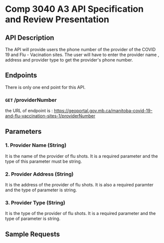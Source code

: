 # Comp 3040 A3 API Specification and Review Presentation

## API Description

The API will provide users the phone number of the provider of the COVID 19 and Flu - Vacination sites. The user will have to enter the provider name , address and provider type to get the provider's phone number.  

## Endpoints

There is only one end point for this API.

### `GET` /providerNumber

the URL of endpoint is : https://geoportal.gov.mb.ca/manitoba-covid-19-and-flu-vaccination-sites-1/providerNumber

## Parameters

### 1. Provider Name (String)

 It is the name of the provider of flu shots. It is a required parameter 
 and the type of this parameter must be string.
 
 
### 2. Provider Address (String)

It is the address of the provider of flu shots. It is also a required paramter
and the type of parameter is string.

### 3. Provider Type (String)

It is the type of the provider of flu shots. It is a required parameter and the
type of parameter is string.



## Sample Requests
